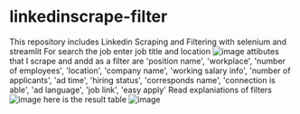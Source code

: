 # linkedinscrape-filter
This repository includes Linkedin Scraping and Filtering with selenium and streamlit
For search the job enter job title and location
![image](https://user-images.githubusercontent.com/33352899/165777544-4b2c2ef2-d460-4fca-b6d3-c8324191e108.png)
attibutes that I scrape and andd as a filter are 
        'position name',
        'workplace',
        'number of employees',
        'location',
        'company name',
        'working salary info',
        'number of applicants',
        'ad time',
        'hiring status',
        'corresponds name',
        'connection is able',
        'ad language',
        'job link',
        'easy apply'
Read explaniations of filters 
![image](https://user-images.githubusercontent.com/33352899/165777934-dcabb472-1e0f-4f81-8d3d-72f99e4235ac.png)
here is the result table 
![image](https://user-images.githubusercontent.com/33352899/165778103-066bf436-3c25-498c-bf17-64b150e71b43.png)

